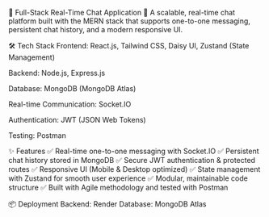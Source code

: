 💬 Full-Stack Real-Time Chat Application
🚀 A scalable, real-time chat platform built with the MERN stack that supports one-to-one messaging, persistent chat history, and a modern responsive UI.

🛠️ Tech Stack
Frontend: React.js, Tailwind CSS, Daisy UI, Zustand (State Management)

Backend: Node.js, Express.js

Database: MongoDB (MongoDB Atlas)

Real-time Communication: Socket.IO

Authentication: JWT (JSON Web Tokens)

Testing: Postman

✨ Features
✅ Real-time one-to-one messaging with Socket.IO
✅ Persistent chat history stored in MongoDB
✅ Secure JWT authentication & protected routes
✅ Responsive UI (Mobile & Desktop optimized)
✅ State management with Zustand for smooth user experience
✅ Modular, maintainable code structure
✅ Built with Agile methodology and tested with Postman

📦 Deployment
Backend:  Render
Database: MongoDB Atlas
